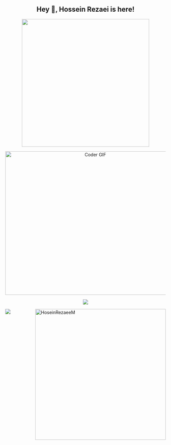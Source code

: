 <h2 title="hey there" align="center"> Hey 👋, Hossein Rezaei is here!</h2>


<div id="header" align="center">
<img src="Hossein Rezaei-animation.gif" width=400 />
</div>
<p align="center">
<img alt="Coder GIF" height=450 width=550 src="https://cdn.dribbble.com/users/730703/screenshots/6581243/avento.gif" />
</p>
<p align="center">
    <img src="https://skillicons.dev/icons?i=java,spring,hibernate,maven,postgres,mongodb,html,css,bootstrap,git,github,jquery,docker,idea,linux" />
</p>
<div>
 <img src="https://github-readme-stats.vercel.app/api?username=HoseinRezaeeM&show_icons=true&theme=Green&&count_private=true" />
 <img align="right" width="410" src="https://github-readme-stats.vercel.app/api/top-langs/?username=HoseinRezaeeM&layout=compact&theme=blue" alt="HoseinRezaeeM" />
</div>
